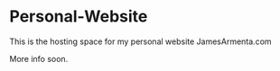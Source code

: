 # Personal-Website
This is the hosting space for my personal website JamesArmenta.com

More info soon.
